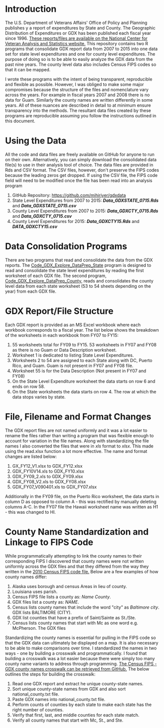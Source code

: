 
# Introduction

The U.S. Department of Veterans Affairs' Office of Policy and Planning publishes y a report of expenditures by State and County. The Geographic Distribution of Expenditures or GDX has been published each fiscal year since 1996. [These reports/files are available on the National Center for Veteran Analysis and Statistics website.](http://www.va.gov/vetdata/Expenditures.asp) This repository contains two R programs that consolidate GDX report data from 2007 to 2015 into one data set for state level expenditures and one for county level expenditures. The purpose of doing so is to be able to easily analyze the GDX data from the past nine years. The county level data also includes Census FIPS codes so that it can be mapped. 

I wrote these programs with the intent of being transparent, reproducible and flexible as possible. However, I was obliged to make some major compromises because the structure of the files and nomenclature vary across the years. For example in fiscal years 2007 and 2008 there is no data for Guam. Similarly the county names are written differently in some years. All of these nuances are described in detail to at minimum ensure transparency into the methods. The resultant data files created by these programs are reproducible assuming you follow the instructions outlined in this document. 

# Using the Data

All the code and data files are freely available on GitHub for anyone to run on their own. Alternatively, you can simply download the consolidated data file(s) to use in their analysis tool of choice. The data files are provided in Rds and CSV format. The CSV files, however, don't preserve the FIPS codes because the leading zeros get dropped. If using the CSV file, the FIPS code field will need to be modified once the file has been read into an analysis program 

1. GitHub Repository: https://github.com/mihiriyer/gdxdata
2. State Level Expenditures from 2007 to 2015: ***Data_GDXSTATE_0715.Rds*** and ***Data_GDXSTATE_0715.csv***
3. County Level Expenditures from 2007 to 2015: ***Data_GDXCTY_0715.Rds*** and ***Data_GDXCTY_0715.csv***
4. County Level Expenditures for 2015: ***Data_GDXCTY15.Rds*** and ***DATA_GDXCTY15.csv***

# Data Consolidation Programs

There are two programs that read and consolidate the data from the GDX reports. The [Code_GDX_Explore_DataPrep_State](https://github.com/mihiriyer/gdxdata/blob/master/Code_GDX_Explore_DataPrep_State.R) program is designed to read and consolidate the state level expenditures by reading the first worksheet of each GDX file. The second program, [Code_GDX_Explore_DataPrep_County](https://github.com/mihiriyer/gdxdata/blob/master/Code_GDX_Explore_DataPrep_County.R), reads and consolidates the county level data from each state worksheet (53 to 54 sheets depending on the year) from each GDX file. 

# GDX Report/File Structure

Each GDX report is provided as an MS Excel workbook where each workbook corresponds to a fiscal year. The list below shows the breakdown of the worksheets in each workbook from FY07 to FY15:

1. 55 worksheets total for FY09 to FY15. 53 worksheets in FY07 and FY08 as there is no Guam or Data Description worksheet. 
2. Worksheet 1 is dedicated to listing State Level Expenditures. 
3. Worksheets 2 to 54  are assigned to each State along with DC, Puerto Rico, and Guam. Guam is not present in FY07 and FY08 file. 
5. Worksheet 55 is for the Data Description (Not present in FY07 and FY08)
6. On the State Level Expenditure worksheet the data starts on row 6 and ends on row 58. 
7. On the State worksheets the data starts on row 4. The row at which the data stops varies by state.

# File, Filename and Format Changes

The GDX report files are not named uniformly and it was a lot easier to rename the files rather than writing a program that was flexible enough to account for variation in the file names. Along with standardizing the file names I also converted the files that were in *xls* format to *xlsx*. This made using the read.xlsx function a lot more effective. The name and format changes are listed below: 

1. GX_FY12_V1.xlsx to GDX_FY12.xlsx
2. GDX_FY10V14.xls to GDX_FY10.xlsx
3. GDX_FY09_2.xls to GDX_FY09.xlsx
4. GDX_FY08_V2.xls to GDX_FY08.xlsx
5. GDX_FY07_V090401.xls to GDX_FY07.xlsx

Additionally in the FY09 file, on the Puerto Rico worksheet, the data starts in column D as opposed to column A - this was rectified by manually deleting columns A-C. In the FY07 file the Hawaii worksheet name was written as H1 - this was changed to HI. 

# County Name Standardization and Linkage to FIPS Code

While programmatically attempting to link the county names to their corresponding FIPS I discovered that county names were not written uniformly across the GDX files and that they differed from the way they written in the [2010 Census FIPS code file.](https://www.census.gov/geo/reference/codes/cou.html) Below are a few examples of how county names differ:

1. Alaska uses borough and census Areas in lieu of county.
2. Louisiana uses parish.
3. Census FIPS file lists a county as: *Name County*.
4. GDX files list a county as: *NAME*.
5. Census lists county names that include the word "city" as *Baltimore city*. GDX lists BALTIMORE (CITY).
7. GDX list counties that have a prefix of Saint/Sainte as St./Ste.
8. Census lists county names that start with Mc as one word e.g. McPherson. The GDX files 

Standardizing the county names is essential for pulling in the FIPS code so that the GDX data can ultimately be displayed on a map. It is also necessary to be able to make comparisons over time. I standardized the names in two ways - one by building a crosswalk and programmatically. I found that building a crosswalk was a lot easier because there were simply too many county name variants to address through programming. [The Census FIPS - GDX county names crosswalk can be retrieved from GitHub.](https://github.com/mihiriyer/gdxdata/blob/master/national_county_edit.xlsx) The below outlines the steps for building the crosswalk:

1. Read one GDX report and extract he unique county-state names.
2. Sort unique county-state names from GDX and also sort national_county.txt file.
3. Paste GDX names into national_county.txt file.
4. Perform counts of counties by each state to make each state has the right number of counties.
5. Verify that first, last, and middle counties for each state match. 
6. Verify all county names that start with Mc, St., and Ste. 

